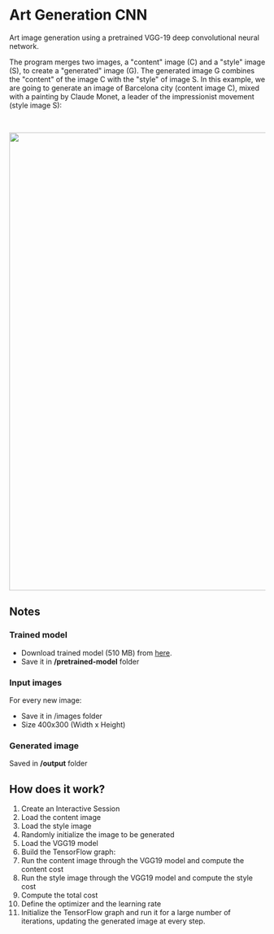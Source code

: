 # Art Generation CNN
Art image generation using a pretrained VGG-19 deep convolutional neural network.

The program merges two images, a "content" image (C) and a "style" image (S), to create a "generated" image (G). The generated image G combines the "content" of the image C with the "style" of image S.
In this example, we are going to generate an image of Barcelona city (content image C), mixed with a painting by Claude Monet, a leader of the impressionist movement (style image S):

<br/>
<p align="center"><img src="https://user-images.githubusercontent.com/24521991/33163607-453dab62-d06a-11e7-803d-22be312a13eb.png" width="900"></p>

## Notes

### Trained model
<ul>
<li>Download trained model (510 MB) from <a href="https://onedrive.live.com/download?cid=B667AF4A4E4BA251&resid=B667AF4A4E4BA251%2141348&authkey=ANF7MA1OuYoB0c4">here</a>.</li>
<li>Save it in <b>/pretrained-model</b> folder</li>
</ul>

### Input images
For every new image:
<ul>
<li>Save it in /images folder</li>
<li>Size 400x300 (Width x Height) </li>
</ul>

### Generated image
Saved in <b>/output</b> folder


## How does it work?

1. Create an Interactive Session
2. Load the content image
3. Load the style image
4. Randomly initialize the image to be generated
5. Load the VGG19 model
6. Build the TensorFlow graph:
7. Run the content image through the VGG19 model and compute the content cost
8. Run the style image through the VGG19 model and compute the style cost
9. Compute the total cost
10. Define the optimizer and the learning rate
11. Initialize the TensorFlow graph and run it for a large number of iterations, updating the generated image at every step.
